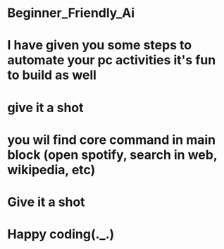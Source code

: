 # Beginner_Friendly_Ai 
# I have given you some steps to automate your pc activities it's fun to build as well
# give it a shot
# you wil find core command in main block (open spotify, search in web, wikipedia, etc)
# Give it a shot
# Happy coding(._.)